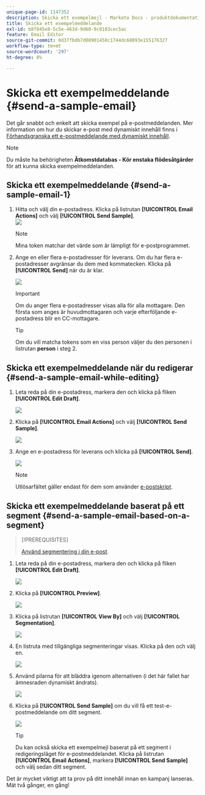 ```yaml
---
unique-page-id: 1147352
description: Skicka ett exempelmejl - Marketo Docs - produktdokumentation
title: Skicka ett exempelmeddelande
exl-id: b8f845e8-5c5e-463d-9d60-9c8103cec5ac
feature: Email Editor
source-git-commit: 0d37fbdb7d08901458c1744dc68893e155176327
workflow-type: tm+mt
source-wordcount: '297'
ht-degree: 0%

---
```


# Skicka ett exempelmeddelande {#send-a-sample-email}

Det går snabbt och enkelt att skicka exempel på e-postmeddelanden. Mer information om hur du skickar e-post med dynamiskt innehåll finns i [Förhandsgranska ett e-postmeddelande med dynamiskt innehåll](/help/marketo/product-docs/email-marketing/general/functions-in-the-editor/preview-an-email-with-dynamic-content.md).

>[!NOTE]
>
>Du måste ha behörigheten **Åtkomstdatabas - Kör enstaka flödesåtgärder** för att kunna skicka exempelmeddelanden.

## Skicka ett exempelmeddelande {#send-a-sample-email-1}

1. Hitta och välj din e-postadress. Klicka på listrutan **[!UICONTROL Email Actions]** och välj **[!UICONTROL Send Sample]**.\
   ![](assets/one-281-29.jpg)

   >[!NOTE]
   >
   >Mina token matchar det värde som är lämpligt för e-postprogrammet.

1. Ange en eller flera e-postadresser för leverans. Om du har flera e-postadresser avgränsar du dem med kommatecken. Klicka på **[!UICONTROL Send]** när du är klar.

   ![](assets/two.png)

   >[!IMPORTANT]
   >
   >Om du anger flera e-postadresser visas alla för alla mottagare. Den första som anges är huvudmottagaren och varje efterföljande e-postadress blir en CC-mottagare.

   >[!TIP]
   >
   >Om du vill matcha tokens som en viss person väljer du den personen i listrutan **person** i steg 2.

## Skicka ett exempelmeddelande när du redigerar {#send-a-sample-email-while-editing}

1. Leta reda på din e-postadress, markera den och klicka på fliken **[!UICONTROL Edit Draft]**.

   ![](assets/three-281-29.jpg)

1. Klicka på **[!UICONTROL Email Actions]** och välj **[!UICONTROL Send Sample]**.

   ![](assets/four.png)

1. Ange en e-postadress för leverans och klicka på **[!UICONTROL Send]**.

   ![](assets/two.png)

   >[!NOTE]
   >
   >Utlösarfältet gäller endast för dem som använder [e-postskript](https://experienceleague.adobe.com/sv/docs/marketo-developer/marketo/email-scripting).

## Skicka ett exempelmeddelande baserat på ett segment {#send-a-sample-email-based-on-a-segment}

>[!PREREQUISITES]
>
>[Använd segmentering i din e-post](/help/marketo/product-docs/email-marketing/general/functions-in-the-editor/using-dynamic-content-in-an-email.md).

1. Leta reda på din e-postadress, markera den och klicka på fliken **[!UICONTROL Edit Draft]**.

   ![](assets/three-281-29.jpg)

1. Klicka på **[!UICONTROL Preview]**.

   ![](assets/1.png)

1. Klicka på listrutan **[!UICONTROL View By]** och välj **[!UICONTROL Segmentation]**.

   ![](assets/2.png)

1. En listruta med tillgängliga segmenteringar visas. Klicka på den och välj en.

   ![](assets/3.png)

1. Använd pilarna för att bläddra igenom alternativen (i det här fallet har ämnesraden dynamiskt ändrats).

   ![](assets/4.png)

1. Klicka på **[!UICONTROL Send Sample]** om du vill få ett test-e-postmeddelande om ditt segment.

   ![](assets/5.png)

   >[!TIP]
   >
   >Du kan också skicka ett exempelmejl baserat på ett segment i redigeringsläget för e-postmeddelandet. Klicka på listrutan **[!UICONTROL Email Actions]**, markera **[!UICONTROL Send Sample]** och välj sedan ditt segment.

Det är mycket viktigt att ta prov på ditt innehåll innan en kampanj lanseras. Mät två gånger, en gång!
